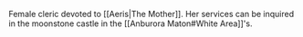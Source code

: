 Female cleric devoted to [[Aeris|The Mother]]. Her services can be inquired in the moonstone castle in the [[Anburora Maton#White Area]]'s.